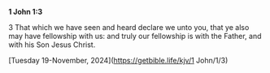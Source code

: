 **1 John 1:3**

3 That which we have seen and heard declare we unto you, that ye also may have fellowship with us: and truly our fellowship is with the Father, and with his Son Jesus Christ.

[Tuesday 19-November, 2024](https://getbible.life/kjv/1 John/1/3)
